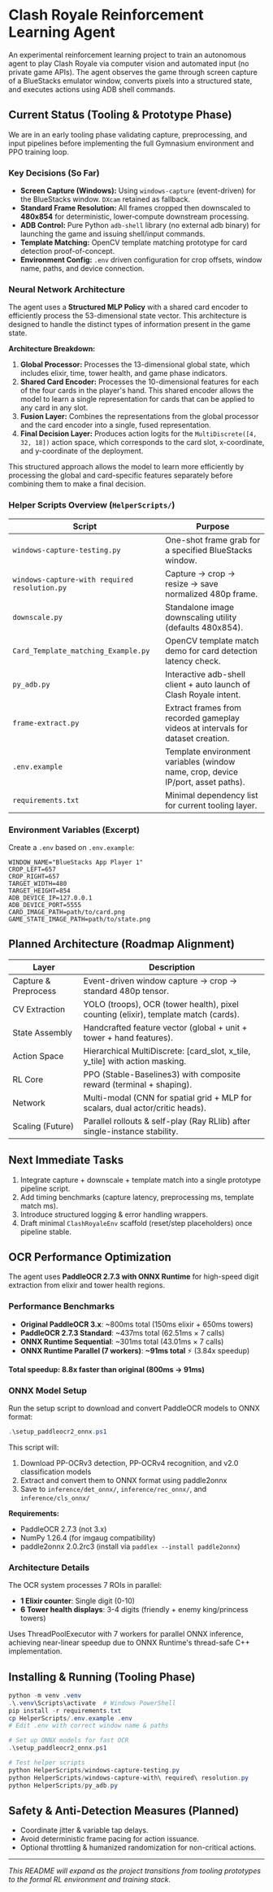# Clash Royale Reinforcement Learning Agent

An experimental reinforcement learning project to train an autonomous agent to play Clash Royale via computer vision and automated input (no private game APIs). The agent observes the game through screen capture of a BlueStacks emulator window, converts pixels into a structured state, and executes actions using ADB shell commands.

## Current Status (Tooling & Prototype Phase)

We are in an early tooling phase validating capture, preprocessing, and input pipelines before implementing the full Gymnasium environment and PPO training loop.

### Key Decisions (So Far)

- **Screen Capture (Windows):** Using `windows-capture` (event-driven) for the BlueStacks window. `DXcam` retained as fallback.
- **Standard Frame Resolution:** All frames cropped then downscaled to **480x854** for deterministic, lower‑compute downstream processing.
- **ADB Control:** Pure Python `adb-shell` library (no external adb binary) for launching the game and issuing shell/input commands.
- **Template Matching:** OpenCV template matching prototype for card detection proof-of-concept.
- **Environment Config:** `.env` driven configuration for crop offsets, window name, paths, and device connection.

### Neural Network Architecture

The agent uses a **Structured MLP Policy** with a shared card encoder to efficiently process the 53-dimensional state vector. This architecture is designed to handle the distinct types of information present in the game state.

**Architecture Breakdown:**

1.  **Global Processor:** Processes the 13-dimensional global state, which includes elixir, time, tower health, and game phase indicators.
2.  **Shared Card Encoder:** Processes the 10-dimensional features for each of the four cards in the player's hand. This shared encoder allows the model to learn a single representation for cards that can be applied to any card in any slot.
3.  **Fusion Layer:** Combines the representations from the global processor and the card encoder into a single, fused representation.
4.  **Final Decision Layer:** Produces action logits for the `MultiDiscrete([4, 32, 18])` action space, which corresponds to the card slot, x-coordinate, and y-coordinate of the deployment.

This structured approach allows the model to learn more efficiently by processing the global and card-specific features separately before combining them to make a final decision.

### Helper Scripts Overview (`HelperScripts/`)

| Script                                        | Purpose                                                                          |
| --------------------------------------------- | -------------------------------------------------------------------------------- |
| `windows-capture-testing.py`                  | One-shot frame grab for a specified BlueStacks window.                           |
| `windows-capture-with required resolution.py` | Capture → crop → resize → save normalized 480p frame.                            |
| `downscale.py`                                | Standalone image downscaling utility (defaults 480x854).                         |
| `Card_Template_matching_Example.py`           | OpenCV template match demo for card detection latency check.                     |
| `py_adb.py`                                   | Interactive adb-shell client + auto launch of Clash Royale intent.               |
| `frame-extract.py`                            | Extract frames from recorded gameplay videos at intervals for dataset creation.  |
| `.env.example`                                | Template environment variables (window name, crop, device IP/port, asset paths). |
| `requirements.txt`                            | Minimal dependency list for current tooling layer.                               |

### Environment Variables (Excerpt)

Create a `.env` based on `.env.example`:

```
WINDOW_NAME="BlueStacks App Player 1"
CROP_LEFT=657
CROP_RIGHT=657
TARGET_WIDTH=480
TARGET_HEIGHT=854
ADB_DEVICE_IP=127.0.0.1
ADB_DEVICE_PORT=5555
CARD_IMAGE_PATH=path/to/card.png
GAME_STATE_IMAGE_PATH=path/to/state.png
```

## Planned Architecture (Roadmap Alignment)

| Layer                | Description                                                                         |
| -------------------- | ----------------------------------------------------------------------------------- |
| Capture & Preprocess | Event-driven window capture → crop → standard 480p tensor.                          |
| CV Extraction        | YOLO (troops), OCR (tower health), pixel counting (elixir), template match (cards). |
| State Assembly       | Handcrafted feature vector (global + unit + tower + hand features).                 |
| Action Space         | Hierarchical MultiDiscrete: [card_slot, x_tile, y_tile] with action masking.        |
| RL Core              | PPO (Stable-Baselines3) with composite reward (terminal + shaping).                 |
| Network              | Multi-modal (CNN for spatial grid + MLP for scalars, dual actor/critic heads).      |
| Scaling (Future)     | Parallel rollouts & self-play (Ray RLlib) after single-instance stability.          |

## Next Immediate Tasks

1. Integrate capture + downscale + template match into a single prototype pipeline script.
2. Add timing benchmarks (capture latency, preprocessing ms, template match ms).
3. Introduce structured logging & error handling wrappers.
4. Draft minimal `ClashRoyaleEnv` scaffold (reset/step placeholders) once pipeline stable.

## OCR Performance Optimization

The agent uses **PaddleOCR 2.7.3 with ONNX Runtime** for high-speed digit extraction from elixir and tower health regions.

### Performance Benchmarks

- **Original PaddleOCR 3.x**: ~800ms total (150ms elixir + 650ms towers)
- **PaddleOCR 2.7.3 Standard**: ~437ms total (62.51ms × 7 calls)
- **ONNX Runtime Sequential**: ~301ms total (43.01ms × 7 calls)
- **ONNX Runtime Parallel (7 workers)**: **~91ms total** ⚡ (3.84x speedup)

**Total speedup: 8.8x faster than original (800ms → 91ms)**

### ONNX Model Setup

Run the setup script to download and convert PaddleOCR models to ONNX format:

```powershell
.\setup_paddleocr2_onnx.ps1
```

This script will:

1. Download PP-OCRv3 detection, PP-OCRv4 recognition, and v2.0 classification models
2. Extract and convert them to ONNX format using paddle2onnx
3. Save to `inference/det_onnx/`, `inference/rec_onnx/`, and `inference/cls_onnx/`

**Requirements:**

- PaddleOCR 2.7.3 (not 3.x)
- NumPy 1.26.4 (for imgaug compatibility)
- paddle2onnx 2.0.2rc3 (install via `paddlex --install paddle2onnx`)

### Architecture Details

The OCR system processes 7 ROIs in parallel:

- **1 Elixir counter**: Single digit (0-10)
- **6 Tower health displays**: 3-4 digits (friendly + enemy king/princess towers)

Uses ThreadPoolExecutor with 7 workers for parallel ONNX inference, achieving near-linear speedup due to ONNX Runtime's thread-safe C++ implementation.

## Installing & Running (Tooling Phase)

```powershell
python -m venv .venv
.\.venv\Scripts\activate  # Windows PowerShell
pip install -r requirements.txt
cp HelperScripts/.env.example .env
# Edit .env with correct window name & paths

# Set up ONNX models for fast OCR
.\setup_paddleocr2_onnx.ps1

# Test helper scripts
python HelperScripts/windows-capture-testing.py
python HelperScripts/windows-capture-with\ required\ resolution.py
python HelperScripts/py_adb.py
```

## Safety & Anti-Detection Measures (Planned)

- Coordinate jitter & variable tap delays.
- Avoid deterministic frame pacing for action issuance.
- Optional throttling & humanized randomization for non-critical actions.

---

_This README will expand as the project transitions from tooling prototypes to the formal RL environment and training stack._
